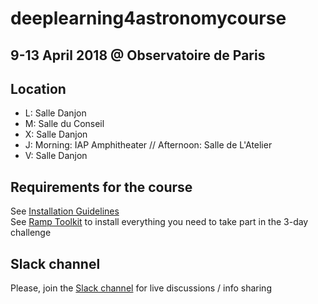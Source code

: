 # deeplearning4astronomycourse

## 9-13 April 2018 @ Observatoire de Paris

## Location
- L: Salle Danjon
- M: Salle du Conseil
- X: Salle Danjon
- J: Morning: IAP Amphitheater //
      Afternoon: Salle de L'Atelier 
- V: Salle Danjon      

## Requirements for the course
   See [Installation Guidelines](https://github.com/mhuertascompany/deeplearning4astronomy/wiki/Installation-guidelines)   
   See [Ramp Toolkit](https://github.com/ramp-kits/astrophd_tutorial) to install everything you need to take part in the 3-day challenge 
   
## Slack channel
   Please, join the [Slack channel](https://bit.ly/2IxS0RC) for live discussions / info sharing
